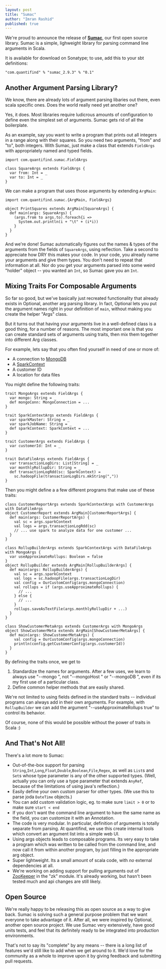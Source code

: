 ```yaml
---
layout: post
title: "Sumac"
author: "Imran Rashid"
published: true
---
```


We're proud to announce the release of **[Sumac](https://github.com/quantifind/Sumac)**, our first open source library.
Sumac is a simple, lighweight library for parsing command line arguments in Scala.  

<!--more-->

It is available for
download on Sonatype; to use, add this to your sbt definitions:

    "com.quantifind" % "sumac_2.9.3" % "0.1"

Another Argument Parsing Library?
------

We know, there are already lots of argument parsing libaries out there, even scala specific ones.  Does the world really
need yet another one?

Yes, it does.  Most libraries require ludicrous amounts of configuration to define even the simplest set of arguments.
Sumac gets rid of all the boilerplate.

As an example, say you want to write a program that prints out all integers in a range along with their squares.  So you need
two arguments, "from" and "to", both integers.  With Sumac, just make a class that extends `FieldArgs` with appropriately
named and typed fields.

    import com.quantifind.sumac.FieldArgs

    class SquareArgs extends FieldArgs {
      var from: Int = _
      var to: Int = _
    }

We can make a program that uses those arguments by extending `ArgMain`:

    import com.quantifind.sumac.{ArgMain, FieldArgs}

    object PrintSquares extends ArgMain[SquareArgs] {
      def main(args: SquareArgs) {
        (args.from to args.to).foreach{i =>
          System.out.println(i + "\t" + (i*i))
        }
      }
    }

And we're done!  Sumac automatically figures out the names & types of the arguments from the fields of `SquareArgs`, using
reflection.  Take a second to appreciate how DRY this makes your code.  In your code, you already name your arguments and
 give them types.  You don't need to repeat that information at all.  Nor do you get your arguments parsed into some
 weird "holder" object -- you wanted an `Int`, so Sumac gave you an `Int`.

Mixing Traits For Composable Arguments
------

So far so good, but we've basically just recreated functionality that already exists in Optional, another arg parsing
library.  In fact, Optional lets you put the argument names right in your definition of `main`, without making you
create the helper "Args" class.

But it turns out that having your arguments live in a well-defined class is a good thing, for a number of reasons.  The
most important one is that you can create standard sets of arguments using traits, then mix them together into different
Arg classes.

For example, lets say that you often find yourself in need of one or more of:

* A connection to [MongoDB](http://mongodb.org)
* A [SparkContext](http://spark-project.org)
* A customer ID
* A location for data files

You might define the following traits:

    trait MongoArgs extends FieldArgs {
      var mongo: String = _
      def mongoConn: MongoConnection = ...
    }

    trait SparkContextArgs extends FieldArgs {
      var sparkMaster: String = _
      var sparkJobName: String = _
      def sparkContext: SparkContext = ...
    }

    trait CustomerArgs extends FieldArgs {
      var customerId: Int = _
    }

    trait DataFileArgs extends FieldArgs {
      var transactionLogDirs: List[String] = _
      var monthlyRollupDir: String = _
      def transactionLogRdd(sc: SparkContext) =
        sc.hadoopFile(transactionLogDirs.mkString(","))
    }

Then you might define a a few different programs that make use of these traits:

    class CustomerReportArgs extends SparkContextArgs with CustomerArgs with DataFileArgs
    object CustomerReport extends ArgMain[CustomerReportArgs] {
      def main(args: CustomerReportArgs) {
        val sc = args.sparkContext
        val logs = args.transactionLogRdd(sc)
        // ... use spark to analyze data for one customer ...
      }
    }

    class RollupBuilderArgs extends SparkContextArgs with DataFileArgs with MongoArgs {
      var useApproximateRollups: Boolean = false
    }
    object RollupBuilder extends ArgMain[RollupBuilderArgs] {
      def main(args: RollupBuilderArgs) {
        val sc = args.sparkContext
        val logs = sc.hadoopFile(args.transactionLogDir)
        val config = OurCustomConfig(args.mongoConnection)
        val rollups = if (args.useApproximateRollups) {
          // ...
        } else {
          // ...
        }
        rollups.saveAsTextFile(args.monthlyRollupDir + ...)
      }
    }

    class ShowCustomerMetaArgs extends CustomerArgs with MongoArgs
    object ShowCustomerMeta extends ArgMain[ShowCustomerMetaArgs] {
      def main(args: ShowCustomerMetaArgs) {
        val config = OurCustomConfig(args.mongoConnection)
        println(config.getCustomerConfig(args.customerId))
      }
    }

By defining the traits once, we get to

1. Standardize the names for arguments.  After a few uses, we learn to always use "--mongo <blah>", not "--mongoHost
 <blah>" or "--mongoDB <blah>", even if its my first use of a particular class.
2. Define common helper methods that are easily shared.

We're not limited to using fields defined in the standard traits -- individual programs can always add in
their own arguments.  For example, with `RollupBuilder`  we can add the argument "--useApproximateRollups true" to
 control its behavior.

Of course, none of this would be possible without the power of traits in Scala :)

And That's Not All!
------

There's a lot more to Sumac:

* Out-of-the-box support for parsing `String`,`Int`,`Long`,`Float`,`Double`,`Boolean`,`File`,`Regex`, as well as `List`s and `Set`s
whose type parameter is any of the other supported types.  (Well, actually you can only use a type parameter that extends
 `AnyRef`, because of the limitations of using java's reflection.)
* Easily define your own custom parser for other types.  (We use this to parse joda `DateTime` objects.)
* You can add custom validation logic, eg. to make sure `limit > 0` or to make sure `start < end`
* If you don't want the command line argument to have the same name as the field, you can customize it with an Annotation.
* The code is very modular.  In particular, definition of arguments is totally separate from parsing.  At quantifind,
we use this create internal tools which convert an argument list into a simple web UI.
* Using args objects leads to composable programs.  Its very easy to take a program which was written to be called from
the command line, and now call it from within another program, by just filling in the appropriate arg object.
* Super lightweight.  Its a small amount of scala code, with *no* external dependencies at all.
* We're working on adding support for pulling arguments out of [ZooKeeper](http://zookeeper.apache.org) in the "zk"
    module.  It's already working, but hasn't been tested much and api changes are still likely.

Open Source
-----

We're really happy to be releasing this as open source as a way to give back.  Sumac is solving such a general purpose
problem that we want everyone to take advantage of it.  After all, we were inspired by Optional, another open source
project.  We use Sumac very extensively, have good units tests, and feel that its definitely ready
 to be integrated into production environments.

That's not to say its "complete" by any means -- there is a long list of features we'd still like to add when we get
around to it.  We'd love for the community as a whole to improve upon it by giving feedback and submitting pull requests.

